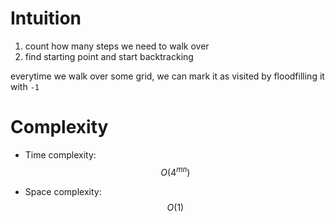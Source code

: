 # Intuition

1. count how many steps we need to walk over
2. find starting point and start backtracking

everytime we walk over some grid, we can mark it as visited by floodfilling it with `-1`

# Complexity
- Time complexity:
$$O(4^{mn})$$

- Space complexity:
$$O(1)$$
